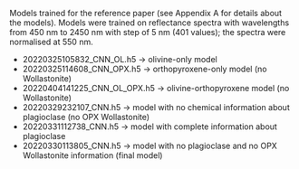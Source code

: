 Models trained for the reference paper (see Appendix A for details about the models). Models were trained on reflectance spectra with wavelengths from 450 nm to 2450 nm with step of 5 nm (401 values); the spectra were normalised at 550 nm.
- 20220325105832_CNN_OL.h5 → olivine-only model
- 20220325114608_CNN_OPX.h5 → orthopyroxene-only model (no Wollastonite)
-  20220404141225_CNN_OL_OPX.h5 → olivine-orthopyroxene model (no Wollastonite)
-  20220329232107_CNN.h5 -> model with no chemical information about plagioclase (no OPX Wollastonite)
-  20220331112738_CNN.h5 -> model with complete information about plagioclase
-  20220330113805_CNN.h5 -> model with no plagioclase and no OPX Wollastonite information (final model)
